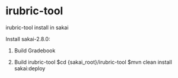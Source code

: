 irubric-tool
============

irubric-tool install in sakai

Install sakai-2.8.0:
1. Build Gradebook
	
	

2. Build irubric-tool
	$cd {sakai_root}/irubric-tool
	$mvn clean install sakai:deploy

